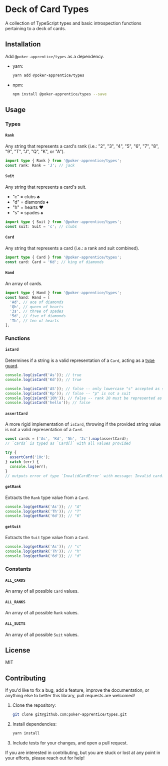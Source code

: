 # Deck of Card Types

A collection of TypeScript types and basic introspection functions pertaining to a deck of cards.

## Installation

Add `@poker-apprentice/types` as a dependency.

- yarn:
  ```bash
  yarn add @poker-apprentice/types
  ```
- npm:
  ```bash
  npm install @poker-apprentice/types --save
  ```

## Usage

### Types

#### `Rank`

Any string that represents a card's rank (i.e.: "2", "3", "4", "5", "6", "7", "8", "9", "T", "J", "Q", "K", or "A").

```ts
import type { Rank } from '@poker-apprentice/types';
const rank: Rank = 'J'; // jack
```

#### `Suit`

Any string that represents a card's suit.

- "c" = clubs ♣
- "d" = diamonds ♦
- "h" = hearts ♥
- "s" = spades ♠

```ts
import type { Suit } from '@poker-apprentice/types';
const suit: Suit = 'c'; // clubs
```

#### `Card`

Any string that represents a card (i.e.: a rank and suit combined).

```ts
import type { Card } from '@poker-apprentice/types';
const card: Card = 'Kd'; // king of diamonds
```

#### `Hand`

An array of cards.

```ts
import type { Hand } from '@poker-apprentice/types';
const hand: Hand = [
  'Ad', // ace of diamonds
  'Qh', // queen of hearts
  '3s', // three of spades
  '5d', // five of diamonds
  'Th', // ten of hearts
];
```

### Functions

#### `isCard`

Determines if a string is a valid representation of a `Card`, acting as a [type guard](https://www.typescriptlang.org/docs/handbook/2/narrowing.html#using-type-predicates).

```ts
console.log(isCard('As')); // true
console.log(isCard('Kd')); // true

console.log(isCard('AS')); // false -- only lowercase "s" accepted as suit
console.log(isCard('Kp')); // false -- "p" is not a suit
console.log(isCard('10h')); // false -- rank 10 must be represented as "T"
console.log(isCard('hello')); // false
```

#### `assertCard`

A more rigid implementation of `isCard`, throwing if the provided string value is not a valid representation of a `Card`.

```ts
const cards = ['As', 'Kd', '5h', '2c'].map(assertCard);
// `cards` is typed as `Card[]` with all values provided

try {
  assertCard('10c');
} catch (err) {
  console.log(err);
}
// outputs error of type `InvalidCardError` with message: Invalid card: "10c"
```

#### `getRank`

Extracts the `Rank` type value from a `Card`.

```ts
console.log(getRank('As')); // "A"
console.log(getRank('Th')); // "T"
console.log(getRank('6d')); // "6"
```

#### `getSuit`

Extracts the `Suit` type value from a `Card`.

```ts
console.log(getRank('As')); // "s"
console.log(getRank('Th')); // "h"
console.log(getRank('6d')); // "d"
```

### Constants

#### `ALL_CARDS`

An array of all possible `Card` values.

#### `ALL_RANKS`

An array of all possible `Rank` values.

#### `ALL_SUITS`

An array of all possible `Suit` values.

## License

MIT

## Contributing

If you'd like to fix a bug, add a feature, improve the documentation, or anything else to better this library, pull requests are welcomed!

1. Clone the repository:
   ```bash
   git clone git@github.com:poker-apprentice/types.git
   ```
1. Install dependencies:
   ```bash
   yarn install
   ```
1. Include tests for your changes, and open a pull request.

If you are interested in contributing, but you are stuck or lost at any point in your efforts, please reach out for help!
